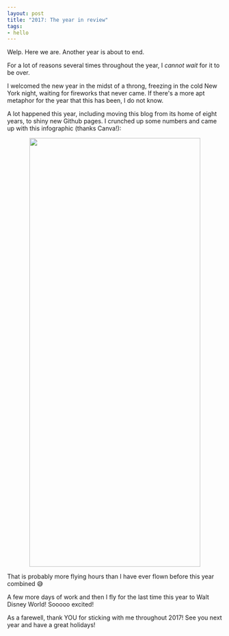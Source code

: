 ```yaml
---
layout: post
title: "2017: The year in review"
tags:
- hello
---
```

Welp. Here we are. Another year is about to end.

For a lot of reasons several times throughout the year, I _cannot wait_ for it to be over.

I welcomed the new year in the midst of a throng, freezing in the cold New York night, waiting for fireworks that never came. If there's a more apt metaphor for the year that this has been, I do not know.

A lot happened this year, including moving this blog from its home of eight years, to shiny new Github pages. I crunched up some numbers and came up with this infographic (thanks Canva!):
<p style="text-align: center"><a href="{{ site.baseurl }}/assets/2017_info.png"><img src="{{ site.baseurl }}/assets/2017_info.png"  width="400" height="1000"></a></p>

That is probably more flying hours than I have ever flown before this year combined :sweat_smile:

A few more days of work and then I fly for the last time this year to Walt Disney World! Sooooo excited!

As a farewell, thank YOU for sticking with me throughout 2017! See you next year and have a great holidays!